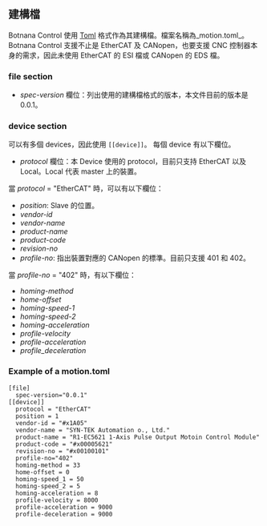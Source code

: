 ## 建構檔

Botnana Control 使用 [Toml](https://github.com/toml-lang/toml) 格式作為其建構檔。檔案名稱為_motion.toml_。Botnana Control 支援不止是 EtherCAT 及 CANopen，也要支援 CNC 控制器本身的需求，因此未使用 EtherCAT 的 ESI 檔或 CANopen 的 EDS 檔。

### file section

* _spec-version_ 欄位：列出使用的建構檔格式的版本，本文件目前的版本是 0.0.1。

### device section

可以有多個 devices，因此使用 `[[device]]`。
每個 device 有以下欄位。

* _protocol_ 欄位：本 Device 使用的 protocol，目前只支持 EtherCAT 以及 Local。Local 代表 master 上的裝置。

當 _protocol_ = "EtherCAT" 時，可以有以下欄位：

* _position_: Slave 的位置。
* _vendor-id_
* _vendor-name_
* _product-name_
* _product-code_
* _revision-no_
* _profile-no_: 指出裝置對應的 CANopen 的標準。目前只支援 401 和 402。

當 _profile-no_ = "402" 時，有以下欄位：

* _homing-method_
* _home-offset_
* _homing-speed-1_
* _homing-speed-2_
* _homing-acceleration_
* _profile-velocity_
* _profile-acceleration_
* _profile_deceleration_

### Example of a motion.toml

    [file]
      spec-version="0.0.1"
    [[device]]
      protocol = "EtherCAT"
      position = 1
      vendor-id = "#x1A05"
      vendor-name = "SYN-TEK Automation o., Ltd."
      product-name = "R1-EC5621 1-Axis Pulse Output Motoin Control Module"
      product-code = "#x00005621"
      revision-no = "#x00100101"
      profile-no="402"
      homing-method = 33
      home-offset = 0
      homing-speed_1 = 50
      homing-speed_2 = 5
      homing-acceleration = 8
      profile-velocity = 8000
      profile-acceleration = 9000
      profile-deceleration = 9000
